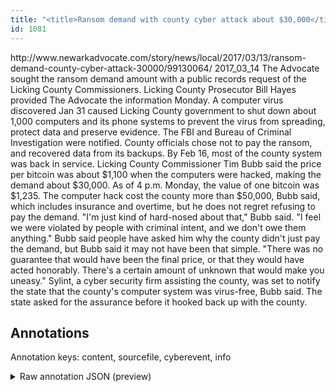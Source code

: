 ```yaml
---
title: "<title>Ransom demand with county cyber attack about $30,000</title>"
id: 1081
---
```


<title>Ransom demand with county cyber attack about $30,000</title>
<source> http://www.newarkadvocate.com/story/news/local/2017/03/13/ransom-demand-county-cyber-attack-30000/99130064/ </source>
<date> 2017_03_14 </date>
<text>
The Advocate sought the ransom demand amount with a public records request of the Licking County Commissioners.
Licking County Prosecutor Bill Hayes provided The Advocate the information Monday.
A computer virus discovered Jan 31 caused Licking County government to shut down about 1,000 computers and its phone systems to prevent the virus from spreading, protect data and preserve evidence.
The FBI and Bureau of Criminal Investigation were notified.
County officials chose not to pay the ransom, and recovered data from its backups.
By Feb 16, most of the county system was back in service.
Licking County Commissioner Tim Bubb said the price per bitcoin was about $1,100 when the computers were hacked, making the demand about $30,000.
As of 4 p.m. Monday, the value of one bitcoin was $1,235.
The computer hack cost the county more than $50,000, Bubb said, which includes insurance and overtime, but he does not regret refusing to pay the demand.
"I'm just kind of hard-nosed about that," Bubb said.
"I feel we were violated by people with criminal intent, and we don't owe them anything."
Bubb said people have asked him why the county didn't just pay the demand, but Bubb said it may not have been that simple.
"There was no guarantee that would have been the final price, or that they would have acted honorably.
There's a certain amount of unknown that would make you uneasy."
Sylint, a cyber security firm assisting the county, was set to notify the state that the county's computer system was virus-free, Bubb said.
The state asked for the assurance before it hooked back up with the county.
</text>



## Annotations

Annotation keys: content, sourcefile, cyberevent, info

<details>
<summary>Raw annotation JSON (preview)</summary>

```json
{
  "content": "The Advocate sought the ransom demand amount with a public records\u00a0request of the Licking County Commissioners. Licking County Prosecutor Bill Hayes provided The Advocate the information Monday. A computer virus discovered Jan 31 caused Licking County government to shut down about 1,000 computers and its phone systems to prevent the virus from spreading, protect data and preserve evidence. The FBI and Bureau of Criminal Investigation were notified. County officials chose not to pay the ransom, and recovered data from its backups. By Feb 16, most of the county system was back in service. Licking County Commissioner Tim Bubb said the price per bitcoin was about $1,100 when the computers were hacked, making the demand about $30,000. As of 4 p.m. Monday, the value of one bitcoin was $1,235. The computer hack cost the county more than $50,000, Bubb said, which includes insurance and\u00a0overtime, but he does not regret refusing to pay the demand. \"I'm just kind of hard-nosed about that,\" Bubb said. \"I feel we were violated by people with criminal intent, and we don't owe them anything.\" Bubb said people have asked him why the county didn't just pay the demand, but Bubb said it may not have been that simple. \"There was no guarantee that would have been the final price, or that they would have acted honorably. There's a certain amount of unknown that would make you uneasy.\" Sylint, a cyber security firm assisting the county, was set to notify the state that the\u00a0county's computer system was virus-free, Bubb said. The state asked for the assurance before it hooked back up with the county.",
  "sourcefile": "1081.txt",
  "cyberevent": {
    "hopper": [
      {
        "index": 0,
        "relation": "Same",
        "events": [
          {
            "index": "E1",
            "type": "Attack",
            "realis": "Actual",
            "nugget": {
              "startOffset": 20,
              "index": "T1",
              "endOffset": 37,
              "text": "the ransom demand"
            },
            "argument": [
              {
                "index": "T2",
                "text": "the Licking County Commissioners",
                "endOffset": 110,
                "role": {
                  "type": "Victim"
                },
                "startOffset": 78,
                "type": "Organization"
              }
            ],
            "subtype": "Ransom"
          },
          {
            "index": "E2",
            "type": "Attack",
            "realis": "Other",
            "nugget": {
              "startOffset": 483,
              "index": "T3",
              "endOffset": 497,
              "text": "pay the ransom"
            },
            "argument": [
              {
                "index": "T4",
                "text": "County officials",
                "endOffset": 469,
                "role": {
                  "type": "Victim"
                },
                "startOffset": 453,
                "type": "Person"
              }
            ],
            "subtype": "Ransom"
          },
          {
            "index": "E3",
            "type": "Attack",
            "realis": "Actual",
            "nugget": {
              "startOffset": 718,
              "index": "T6",
              "endOffset": 724,
              "text": "demand"
            },
            "argument": [
              {
                "index": "T7",
                "text": "$30,000",
                "endOffset": 738,
                "role": {
                  "type": "Price"
                },
                "startOffset": 731,
                "type": "Money"
              },
              {
                "index": "T5",
                "text": "were hacke",
                "endOffset": 704,
                "role": {
                  "CAPEC-Meta": "Flooding",
                  "type": "Attack-Pattern",
                  "confidence": 0.8582769930362701
                },
                "startOf
```
</details>
